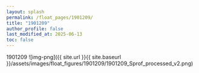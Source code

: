 ```yaml
---
layout: splash
permalink: /float_pages/1901209/
title: "1901209"
author_profile: false
last_modified_at: 2025-06-13
toc: false
---
```

 
1901209
![img-png]({{ site.url }}{{ site.baseurl }}/assets/images/float_figures/1901209/1901209_Sprof_processed_v2.png)